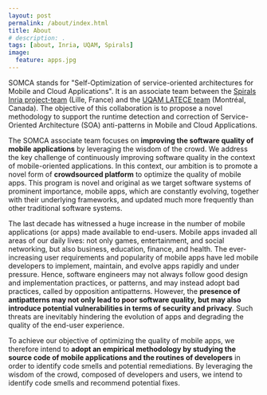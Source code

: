 ```yaml
---
layout: post
permalink: /about/index.html
title: About
# description: .
tags: [about, Inria, UQAM, Spirals]
image:
  feature: apps.jpg
---
```

SOMCA stands for "Self-Optimization of service-oriented architectures for Mobile and Cloud Applications". It is an associate team between the [Spirals Inria project-team](https://team.inria.fr/spirals/) (Lille, France) and the [UQAM LATECE team](http://www.latece.uqam.ca/) (Montréal, Canada). The objective of this collaboration is to propose a novel methodology to support the runtime detection and correction of Service-Oriented Architecture (SOA) anti-patterns in Mobile and Cloud Applications.

The SOMCA associate team focuses on **improving the software quality of mobile applications** by leveraging the wisdom of the crowd. We address the key challenge of continuously improving software quality in the context of mobile-oriented applications. In this context, our ambition is to promote a novel form of **crowdsourced platform** to optimize the quality of mobile apps. This program is novel and original as we target software systems of prominent importance, mobile apps, which are constantly evolving, together with their underlying frameworks, and updated much more frequently than other traditional software systems.

The last decade has witnessed a huge increase in the number of mobile applications (or apps) made available to end-users. Mobile apps invaded all areas of our daily lives: not only games, entertainment, and social networking, but also business, education, finance, and health. The ever-increasing user requirements and popularity of mobile apps have led mobile developers to implement, maintain, and evolve apps rapidly and under pressure. Hence, software engineers may not always follow good design and implementation practices, or patterns, and may instead adopt bad practices, called by opposition antipatterns. However, the **presence of antipatterns may not only lead to poor software quality, but may also introduce potential vulnerabilities in terms of security and privacy**. Such threats are inevitably hindering the evolution of apps and degrading the quality of the end-user experience.

To achieve our objective of optimizing the quality of mobile apps, we therefore intend to **adopt an empirical methodology by studying the source code of mobile applications and the routines of developers** in order to identify code smells and potential remediations. By leveraging the wisdom of the crowd, composed of developers and users, we intend to identify code smells and recommend potential fixes.